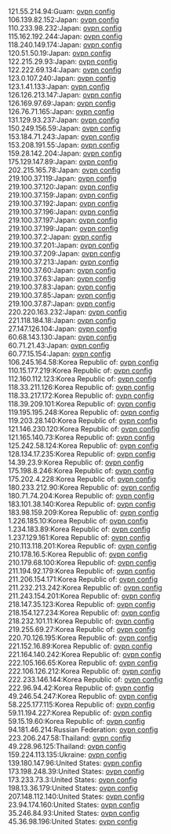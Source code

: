 121.55.214.94:Guam: [ovpn config](vpn/121_55_214_94.ovpn)  
106.139.82.152:Japan: [ovpn config](vpn/106_139_82_152.ovpn)  
110.233.98.232:Japan: [ovpn config](vpn/110_233_98_232.ovpn)  
115.162.192.244:Japan: [ovpn config](vpn/115_162_192_244.ovpn)  
118.240.149.174:Japan: [ovpn config](vpn/118_240_149_174.ovpn)  
120.51.50.19:Japan: [ovpn config](vpn/120_51_50_19.ovpn)  
122.215.29.93:Japan: [ovpn config](vpn/122_215_29_93.ovpn)  
122.222.69.134:Japan: [ovpn config](vpn/122_222_69_134.ovpn)  
123.0.107.240:Japan: [ovpn config](vpn/123_0_107_240.ovpn)  
123.1.41.133:Japan: [ovpn config](vpn/123_1_41_133.ovpn)  
126.126.213.147:Japan: [ovpn config](vpn/126_126_213_147.ovpn)  
126.169.97.69:Japan: [ovpn config](vpn/126_169_97_69.ovpn)  
126.76.71.165:Japan: [ovpn config](vpn/126_76_71_165.ovpn)  
131.129.93.237:Japan: [ovpn config](vpn/131_129_93_237.ovpn)  
150.249.156.59:Japan: [ovpn config](vpn/150_249_156_59.ovpn)  
153.184.71.243:Japan: [ovpn config](vpn/153_184_71_243.ovpn)  
153.208.191.55:Japan: [ovpn config](vpn/153_208_191_55.ovpn)  
159.28.142.204:Japan: [ovpn config](vpn/159_28_142_204.ovpn)  
175.129.147.89:Japan: [ovpn config](vpn/175_129_147_89.ovpn)  
202.215.165.78:Japan: [ovpn config](vpn/202_215_165_78.ovpn)  
219.100.37.119:Japan: [ovpn config](vpn/219_100_37_119.ovpn)  
219.100.37.120:Japan: [ovpn config](vpn/219_100_37_120.ovpn)  
219.100.37.159:Japan: [ovpn config](vpn/219_100_37_159.ovpn)  
219.100.37.192:Japan: [ovpn config](vpn/219_100_37_192.ovpn)  
219.100.37.196:Japan: [ovpn config](vpn/219_100_37_196.ovpn)  
219.100.37.197:Japan: [ovpn config](vpn/219_100_37_197.ovpn)  
219.100.37.199:Japan: [ovpn config](vpn/219_100_37_199.ovpn)  
219.100.37.2:Japan: [ovpn config](vpn/219_100_37_2.ovpn)  
219.100.37.201:Japan: [ovpn config](vpn/219_100_37_201.ovpn)  
219.100.37.209:Japan: [ovpn config](vpn/219_100_37_209.ovpn)  
219.100.37.213:Japan: [ovpn config](vpn/219_100_37_213.ovpn)  
219.100.37.60:Japan: [ovpn config](vpn/219_100_37_60.ovpn)  
219.100.37.63:Japan: [ovpn config](vpn/219_100_37_63.ovpn)  
219.100.37.83:Japan: [ovpn config](vpn/219_100_37_83.ovpn)  
219.100.37.85:Japan: [ovpn config](vpn/219_100_37_85.ovpn)  
219.100.37.87:Japan: [ovpn config](vpn/219_100_37_87.ovpn)  
220.220.163.232:Japan: [ovpn config](vpn/220_220_163_232.ovpn)  
221.118.184.18:Japan: [ovpn config](vpn/221_118_184_18.ovpn)  
27.147.126.104:Japan: [ovpn config](vpn/27_147_126_104.ovpn)  
60.68.143.130:Japan: [ovpn config](vpn/60_68_143_130.ovpn)  
60.71.21.43:Japan: [ovpn config](vpn/60_71_21_43.ovpn)  
60.77.15.154:Japan: [ovpn config](vpn/60_77_15_154.ovpn)  
106.245.164.58:Korea Republic of: [ovpn config](vpn/106_245_164_58.ovpn)  
110.15.177.219:Korea Republic of: [ovpn config](vpn/110_15_177_219.ovpn)  
112.160.112.123:Korea Republic of: [ovpn config](vpn/112_160_112_123.ovpn)  
118.33.211.126:Korea Republic of: [ovpn config](vpn/118_33_211_126.ovpn)  
118.33.217.172:Korea Republic of: [ovpn config](vpn/118_33_217_172.ovpn)  
118.39.209.101:Korea Republic of: [ovpn config](vpn/118_39_209_101.ovpn)  
119.195.195.248:Korea Republic of: [ovpn config](vpn/119_195_195_248.ovpn)  
119.203.28.140:Korea Republic of: [ovpn config](vpn/119_203_28_140.ovpn)  
121.146.230.120:Korea Republic of: [ovpn config](vpn/121_146_230_120.ovpn)  
121.165.140.73:Korea Republic of: [ovpn config](vpn/121_165_140_73.ovpn)  
125.242.58.124:Korea Republic of: [ovpn config](vpn/125_242_58_124.ovpn)  
128.134.17.235:Korea Republic of: [ovpn config](vpn/128_134_17_235.ovpn)  
14.39.23.9:Korea Republic of: [ovpn config](vpn/14_39_23_9.ovpn)  
175.198.8.246:Korea Republic of: [ovpn config](vpn/175_198_8_246.ovpn)  
175.202.4.228:Korea Republic of: [ovpn config](vpn/175_202_4_228.ovpn)  
180.233.212.90:Korea Republic of: [ovpn config](vpn/180_233_212_90.ovpn)  
180.71.74.204:Korea Republic of: [ovpn config](vpn/180_71_74_204.ovpn)  
183.101.38.140:Korea Republic of: [ovpn config](vpn/183_101_38_140.ovpn)  
183.98.159.209:Korea Republic of: [ovpn config](vpn/183_98_159_209.ovpn)  
1.226.185.10:Korea Republic of: [ovpn config](vpn/1_226_185_10.ovpn)  
1.234.183.89:Korea Republic of: [ovpn config](vpn/1_234_183_89.ovpn)  
1.237.129.161:Korea Republic of: [ovpn config](vpn/1_237_129_161.ovpn)  
210.113.118.201:Korea Republic of: [ovpn config](vpn/210_113_118_201.ovpn)  
210.178.16.5:Korea Republic of: [ovpn config](vpn/210_178_16_5.ovpn)  
210.179.68.100:Korea Republic of: [ovpn config](vpn/210_179_68_100.ovpn)  
211.194.92.179:Korea Republic of: [ovpn config](vpn/211_194_92_179.ovpn)  
211.206.154.171:Korea Republic of: [ovpn config](vpn/211_206_154_171.ovpn)  
211.232.213.242:Korea Republic of: [ovpn config](vpn/211_232_213_242.ovpn)  
211.243.154.201:Korea Republic of: [ovpn config](vpn/211_243_154_201.ovpn)  
218.147.35.123:Korea Republic of: [ovpn config](vpn/218_147_35_123.ovpn)  
218.154.127.234:Korea Republic of: [ovpn config](vpn/218_154_127_234.ovpn)  
218.232.101.11:Korea Republic of: [ovpn config](vpn/218_232_101_11.ovpn)  
219.255.69.27:Korea Republic of: [ovpn config](vpn/219_255_69_27.ovpn)  
220.70.126.195:Korea Republic of: [ovpn config](vpn/220_70_126_195.ovpn)  
221.152.16.89:Korea Republic of: [ovpn config](vpn/221_152_16_89.ovpn)  
221.164.140.242:Korea Republic of: [ovpn config](vpn/221_164_140_242.ovpn)  
222.105.166.65:Korea Republic of: [ovpn config](vpn/222_105_166_65.ovpn)  
222.106.126.212:Korea Republic of: [ovpn config](vpn/222_106_126_212.ovpn)  
222.233.146.144:Korea Republic of: [ovpn config](vpn/222_233_146_144.ovpn)  
222.96.94.42:Korea Republic of: [ovpn config](vpn/222_96_94_42.ovpn)  
49.246.54.247:Korea Republic of: [ovpn config](vpn/49_246_54_247.ovpn)  
58.225.177.115:Korea Republic of: [ovpn config](vpn/58_225_177_115.ovpn)  
59.11.194.227:Korea Republic of: [ovpn config](vpn/59_11_194_227.ovpn)  
59.15.19.60:Korea Republic of: [ovpn config](vpn/59_15_19_60.ovpn)  
94.181.46.214:Russian Federation: [ovpn config](vpn/94_181_46_214.ovpn)  
223.206.247.58:Thailand: [ovpn config](vpn/223_206_247_58.ovpn)  
49.228.96.125:Thailand: [ovpn config](vpn/49_228_96_125.ovpn)  
159.224.113.135:Ukraine: [ovpn config](vpn/159_224_113_135.ovpn)  
139.180.147.96:United States: [ovpn config](vpn/139_180_147_96.ovpn)  
173.198.248.39:United States: [ovpn config](vpn/173_198_248_39.ovpn)  
173.233.73.3:United States: [ovpn config](vpn/173_233_73_3.ovpn)  
198.13.36.179:United States: [ovpn config](vpn/198_13_36_179.ovpn)  
207.148.112.140:United States: [ovpn config](vpn/207_148_112_140.ovpn)  
23.94.174.160:United States: [ovpn config](vpn/23_94_174_160.ovpn)  
35.246.84.93:United States: [ovpn config](vpn/35_246_84_93.ovpn)  
45.36.98.196:United States: [ovpn config](vpn/45_36_98_196.ovpn)  
